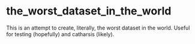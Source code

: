 # the_worst_dataset_in_the_world
This is an attempt to create, literally, the worst dataset in the world. Useful for testing (hopefully) and catharsis (likely).
